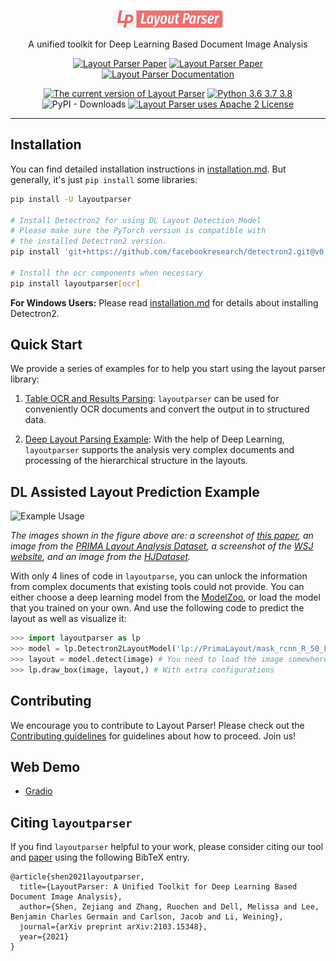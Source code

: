 <p align="center">
  <img src="https://github.com/Layout-Parser/layout-parser/raw/master/.github/layout-parser.png" alt="Layout Parser Logo" width="35%">
  <p align="center">
  A unified toolkit for Deep Learning Based Document Image Analysis
  </p>
</p>

<p align=center>
<a href="https://arxiv.org/abs/2103.15348"><img src="https://img.shields.io/badge/arXiv-2103.15348-b31b1b.svg" title="Layout Parser Paper"></a>
<a href="https://layout-parser.github.io"><img src="https://img.shields.io/badge/website-layout--parser.github.io-informational.svg" title="Layout Parser Paper"></a>
<a href="https://layout-parser.readthedocs.io/en/latest/"><img src="https://img.shields.io/badge/doc-layout--parser.readthedocs.io-light.svg" title="Layout Parser Documentation"></a>
</p>

<p align=center>
<a href="https://pypi.org/project/layoutparser/"><img src="https://img.shields.io/pypi/v/layoutparser?color=%23099cec&label=PyPI%20package&logo=pypi&logoColor=white" title="The current version of Layout Parser"></a>
<a href="https://pypi.org/project/layoutparser/"><img src="https://img.shields.io/pypi/pyversions/layoutparser?color=%23099cec&" alt="Python 3.6 3.7 3.8" title="Layout Parser supports Python 3.6 and above"></a>
<img alt="PyPI - Downloads" src="https://img.shields.io/pypi/dm/layoutparser">
<a href="https://github.com/Layout-Parser/layout-parser/blob/master/LICENSE"><img src="https://img.shields.io/pypi/l/layoutparser" title="Layout Parser uses Apache 2 License"></a>
</p>

---

## Installation 

You can find detailed installation instructions in [installation.md](installation.md). But generally, it's just `pip install` 
some libraries: 

```bash
pip install -U layoutparser

# Install Detectron2 for using DL Layout Detection Model
# Please make sure the PyTorch version is compatible with
# the installed Detectron2 version. 
pip install 'git+https://github.com/facebookresearch/detectron2.git@v0.4#egg=detectron2' 

# Install the ocr components when necessary 
pip install layoutparser[ocr]      
```

**For Windows Users:** Please read [installation.md](installation.md) for details about installing Detectron2.

## Quick Start

We provide a series of examples for to help you start using the layout parser library: 

1. [Table OCR and Results Parsing](https://github.com/Layout-Parser/layout-parser/blob/master/examples/OCR%20Tables%20and%20Parse%20the%20Output.ipynb): `layoutparser` can be used for conveniently OCR documents and convert the output in to structured data. 

2. [Deep Layout Parsing Example](https://github.com/Layout-Parser/layout-parser/blob/master/examples/Deep%20Layout%20Parsing.ipynb): With the help of Deep Learning, `layoutparser` supports the analysis very complex documents and processing of the hierarchical structure in the layouts. 


## DL Assisted Layout Prediction Example 

![Example Usage](.github/example.png)

*The images shown in the figure above are: a screenshot of [this paper](https://arxiv.org/abs/2004.08686), an image from the [PRIMA Layout Analysis Dataset](https://www.primaresearch.org/dataset/), a screenshot of the [WSJ website](http://wsj.com), and an image from the [HJDataset](https://dell-research-harvard.github.io/HJDataset/).*

With only 4 lines of code in `layoutparse`, you can unlock the information from complex documents that existing tools could not provide. You can either choose a deep learning model from the [ModelZoo](https://github.com/Layout-Parser/layout-parser/blob/master/docs/notes/modelzoo.md), or load the model that you trained on your own. And use the following code to predict the layout as well as visualize it: 

```python
>>> import layoutparser as lp
>>> model = lp.Detectron2LayoutModel('lp://PrimaLayout/mask_rcnn_R_50_FPN_3x/config')
>>> layout = model.detect(image) # You need to load the image somewhere else, e.g., image = cv2.imread(...)
>>> lp.draw_box(image, layout,) # With extra configurations
```

## Contributing

We encourage you to contribute to Layout Parser! Please check out the [Contributing guidelines](.github/CONTRIBUTING.md) for guidelines about how to proceed. Join us!

## Web Demo
* [Gradio](https://gradio.app/g/AK391/layout-parser)

## Citing `layoutparser`

If you find `layoutparser` helpful to your work, please consider citing our tool and [paper](https://arxiv.org/pdf/2103.15348.pdf) using the following BibTeX entry.

```
@article{shen2021layoutparser,
  title={LayoutParser: A Unified Toolkit for Deep Learning Based Document Image Analysis},
  author={Shen, Zejiang and Zhang, Ruochen and Dell, Melissa and Lee, Benjamin Charles Germain and Carlson, Jacob and Li, Weining},
  journal={arXiv preprint arXiv:2103.15348},
  year={2021}
}
```